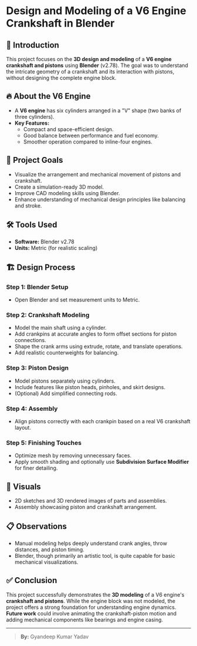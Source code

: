 

# Design and Modeling of a V6 Engine Crankshaft in Blender

## 📖 Introduction
This project focuses on the **3D design and modeling** of a **V6 engine crankshaft and pistons** using **Blender** (v2.78). The goal was to understand the intricate geometry of a crankshaft and its interaction with pistons, without designing the complete engine block.

## 🔥 About the V6 Engine
- A **V6 engine** has six cylinders arranged in a "V" shape (two banks of three cylinders).
- **Key Features:**
  - Compact and space-efficient design.
  - Good balance between performance and fuel economy.
  - Smoother operation compared to inline-four engines.

## 🎯 Project Goals
- Visualize the arrangement and mechanical movement of pistons and crankshaft.
- Create a simulation-ready 3D model.
- Improve CAD modeling skills using Blender.
- Enhance understanding of mechanical design principles like balancing and stroke.

## 🛠️ Tools Used
- **Software:** Blender v2.78
- **Units:** Metric (for realistic scaling)

## 🏗️ Design Process

### Step 1: Blender Setup
- Open Blender and set measurement units to Metric.

### Step 2: Crankshaft Modeling
- Model the main shaft using a cylinder.
- Add crankpins at accurate angles to form offset sections for piston connections.
- Shape the crank arms using extrude, rotate, and translate operations.
- Add realistic counterweights for balancing.

### Step 3: Piston Design
- Model pistons separately using cylinders.
- Include features like piston heads, pinholes, and skirt designs.
- (Optional) Add simplified connecting rods.

### Step 4: Assembly
- Align pistons correctly with each crankpin based on a real V6 crankshaft layout.

### Step 5: Finishing Touches
- Optimize mesh by removing unnecessary faces.
- Apply smooth shading and optionally use **Subdivision Surface Modifier** for finer detailing.

## 📸 Visuals
- 2D sketches and 3D rendered images of parts and assemblies.
- Assembly showcasing piston and crankshaft arrangement.

## 📋 Observations
- Manual modeling helps deeply understand crank angles, throw distances, and piston timing.
- Blender, though primarily an artistic tool, is quite capable for basic mechanical visualizations.

## ✅ Conclusion
This project successfully demonstrates the **3D modeling** of a V6 engine's **crankshaft and pistons**. While the engine block was not modeled, the project offers a strong foundation for understanding engine dynamics.  
**Future work** could involve animating the crankshaft-piston motion and adding mechanical components like bearings and engine casing.

---

> **By:** Gyandeep Kumar Yadav


